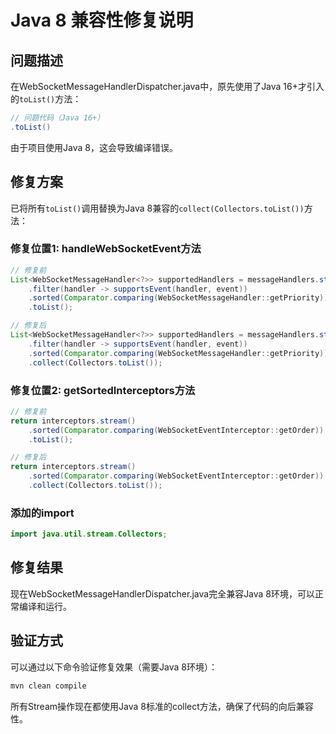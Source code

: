 # Java 8 兼容性修复说明

## 问题描述

在WebSocketMessageHandlerDispatcher.java中，原先使用了Java 16+才引入的`toList()`方法：

```java
// 问题代码（Java 16+）
.toList()
```

由于项目使用Java 8，这会导致编译错误。

## 修复方案

已将所有`toList()`调用替换为Java 8兼容的`collect(Collectors.toList())`方法：

### 修复位置1: handleWebSocketEvent方法
```java
// 修复前
List<WebSocketMessageHandler<?>> supportedHandlers = messageHandlers.stream()
    .filter(handler -> supportsEvent(handler, event))
    .sorted(Comparator.comparing(WebSocketMessageHandler::getPriority))
    .toList();

// 修复后
List<WebSocketMessageHandler<?>> supportedHandlers = messageHandlers.stream()
    .filter(handler -> supportsEvent(handler, event))
    .sorted(Comparator.comparing(WebSocketMessageHandler::getPriority))
    .collect(Collectors.toList());
```

### 修复位置2: getSortedInterceptors方法
```java
// 修复前
return interceptors.stream()
    .sorted(Comparator.comparing(WebSocketEventInterceptor::getOrder))
    .toList();

// 修复后
return interceptors.stream()
    .sorted(Comparator.comparing(WebSocketEventInterceptor::getOrder))
    .collect(Collectors.toList());
```

### 添加的import
```java
import java.util.stream.Collectors;
```

## 修复结果

现在WebSocketMessageHandlerDispatcher.java完全兼容Java 8环境，可以正常编译和运行。

## 验证方式

可以通过以下命令验证修复效果（需要Java 8环境）：
```bash
mvn clean compile
```

所有Stream操作现在都使用Java 8标准的collect方法，确保了代码的向后兼容性。
